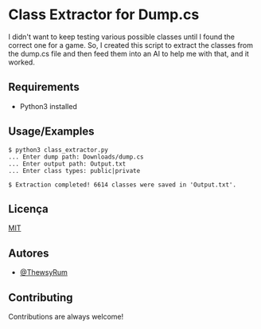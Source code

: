 # Class Extractor for Dump.cs

I didn't want to keep testing various possible classes until I found the correct one for a game. So, I created this script to extract the classes from the dump.cs file and then feed them into an AI to help me with that, and it worked.

## Requirements

- Python3 installed
    
## Usage/Examples

```
$ python3 class_extractor.py
... Enter dump path: Downloads/dump.cs
... Enter output path: Output.txt
... Enter class types: public|private

$ Extraction completed! 6614 classes were saved in 'Output.txt'.
```


## Licença

[MIT](https://choosealicense.com/licenses/mit/)


## Autores

- [@ThewsyRum](https://www.github.com/ThewsyRum)


## Contributing

Contributions are always welcome!
